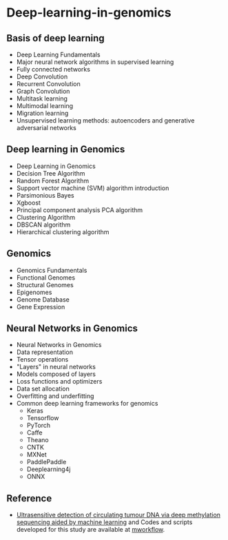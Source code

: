 # Deep-learning-in-genomics

## Basis of deep learning 

- Deep Learning Fundamentals
- Major neural network algorithms in supervised learning
- Fully connected networks
- Deep Convolution
- Recurrent Convolution
- Graph Convolution
- Multitask learning
- Multimodal learning
- Migration learning
- Unsupervised learning methods: autoencoders and generative adversarial networks

## Deep learning in Genomics

- Deep Learning in Genomics
- Decision Tree Algorithm
- Random Forest Algorithm
- Support vector machine (SVM) algorithm introduction
- Parsimonious Bayes
- Xgboost
- Principal component analysis PCA algorithm
- Clustering Algorithm
- DBSCAN algorithm
- Hierarchical clustering algorithm


## Genomics

- Genomics Fundamentals
- Functional Genomes
- Structural Genomes
- Epigenomes
- Genome Database
- Gene Expression


## Neural Networks in Genomics

- Neural Networks in Genomics
- Data representation
- Tensor operations
- "Layers" in neural networks
- Models composed of layers
- Loss functions and optimizers
- Data set allocation
- Overfitting and underfitting
- Common deep learning frameworks for genomics
  - Keras
  - Tensorflow
  - PyTorch
  - Caffe
  - Theano
  - CNTK
  - MXNet
  - PaddlePaddle
  - Deeplearning4j
  - ONNX


## Reference

- [Ultrasensitive detection of circulating tumour DNA via deep methylation sequencing aided by machine learning](https://www.nature.com/articles/s41551-021-00746-5) and Codes and scripts developed for this study are available at [mworkflow](http://github.com/bnr-ed/mworkflow).








